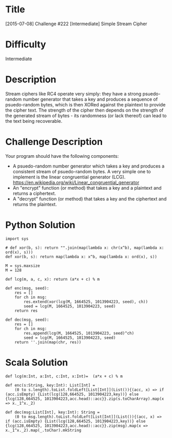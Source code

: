# Title

[2015-07-08] Challenge #222 [Intermediate] Simple Stream Cipher

# Difficulty

Intermediate

# Description

Stream ciphers like RC4 operate very simply: they have a strong psuedo-random number generator that takes a key and produces a sequence of psuedo-random bytes, which is then XORed against the plaintext to provide the cipher text. The strength of the cipher then depends on the strength of the generated stream of bytes - its randomness (or lack thereof) can lead to the text being recoverable.

# Challenge Description

Your program should have the following components:

* A psuedo-random number generator which takes a key and produces a consistent stream of psuedo-random bytes. A very simple one to implement is the linear congruential generator (LCG). https://en.wikipedia.org/wiki/Linear_congruential_generator 
* An "encrypt" function (or method) that takes a key and a plaintext and returns a ciphertext.
* A "decrypt" function (or method) that takes a key and the ciphertext and returns the plaintext. 

# Python Solution

    import sys
 
    # def xor(b, s): return "".join(map(lambda x: chr(x^b), map(lambda x: ord(x), s)))
    def xor(b, s): return map(lambda x: x^b, map(lambda x: ord(x), s))
 
    M = sys.maxsize
    M = 128
 
    def lcg(m, a, c, x): return (a*x + c) % m
 
    def enc(msg, seed):
        res = []
        for ch in msg:
            res.extend(xor(lcg(M, 1664525, 1013904223, seed), ch))
            seed = lcg(M, 1664525, 1013904223, seed)
        return res
 
    def dec(msg, seed):
        res = []
        for ch in msg:
            res.append(lcg(M, 1664525, 1013904223, seed)^ch)
            seed = lcg(M, 1664525, 1013904223, seed)
        return ''.join(map(chr, res))

# Scala Solution

    def lcg(m:Int, a:Int, c:Int, x:Int)=  (a*x + c) % m

    def enc(s:String, key:Int): List[Int] = 
        (0 to s.length).toList.foldLeft[List[Int]](List()){(acc, x) => if (acc.isEmpty) {List(lcg(128,664525, 1013904223,key))} else {lcg(128,664525, 1013904223,acc.head)::acc}}.zip(s.toCharArray).map(x => x._1^x._2)

    def dec(msg:List[Int], key:Int): String = 
        (0 to msg.length).toList.foldLeft[List[Int]](List()){(acc, x) => if (acc.isEmpty) {List(lcg(128,664525, 1013904223,key))} else {lcg(128,664525, 1013904223,acc.head)::acc}}.zip(msg).map(x => x._1^x._2).map(_.toChar).mkString
